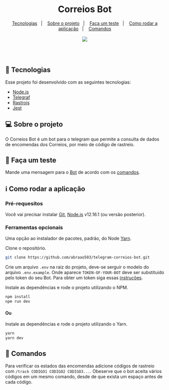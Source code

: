 <h1 align="center">
   Correios Bot
</h1>

<p align="center">
  <a href="#space_invader-tecnologias">Tecnologias</a>&nbsp;&nbsp;&nbsp;|&nbsp;&nbsp;&nbsp;
  <a href="#computer-sobre-o-projeto">Sobre o projeto</a>&nbsp;&nbsp;&nbsp;|&nbsp;&nbsp;&nbsp;
  <a href="#wine_glass-faça-um-teste">Faça um teste</a>&nbsp;&nbsp;&nbsp;|&nbsp;&nbsp;&nbsp;
  <a href="#information_source-como-rodar-a-aplicação">Como rodar a aplicação</a>&nbsp;&nbsp;&nbsp;|&nbsp;&nbsp;&nbsp;
  <a href="#bookmark-comandos">Comandos</a>
  <br><br>
  <img src="https://user-images.githubusercontent.com/51488383/89823573-b2e45900-db1f-11ea-86d6-225fb3d4c652.gif">
</p>
<br><br>

## :space_invader: Tecnologias

Esse projeto foi desenvolvido com as seguintes tecnologias:

- [Node.js](https://nodejs.org/en/)
- [Telegraf](https://telegraf.js.org/)
- [Rastrojs](https://github.com/talesluna/rastrojs)
- [Jest](https://jestjs.io/)

## :computer: Sobre o projeto

O Correios Bot é um bot para o telegram que permite a consulta de dados de encomendas dos Correios, por meio de código de rastreio.

## :wine_glass: Faça um teste

Mande uma mensagem para o [Bot](https://t.me/CorreiosTrackerBot) de acordo com os <a href="#bookmark-comandos">comandos</a>.

## :information_source: Como rodar a aplicação

### Pré-requesitos
Você vai precisar instalar [Git](https://git-scm.com), [Node.js](https://nodejs.org/) v12.16.1 (ou versão posterior). 

### Ferramentas opcionais
Uma opção ao instalador de pacotes, padrão, do Node [Yarn](https://yarnpkg.com/).

Clone o repositório. 
```bash
git clone https://github.com/abraao503/telegram-correios-bot.git

```
Crie um arquivo `.env` na raiz do projeto, deve-se serguir o modelo do arquivo `.env.example`. Onde aparece `TOKEN-OF-YOUR-BOT` deve ser substituido pelo token do seu Bot. Para obter um token siga essas [instruções](https://core.telegram.org/bots).

Instale as dependências e rode o projeto utilizando o NPM.
```bash
npm install
npm run dev
```
#### Ou

Instale as dependências e rode o projeto utilizando o Yarn.
```bash
yarn
yarn dev
```
## :bookmark: Comandos
Para verificar os estados das encomendas adicione códigos de rastreio com `/track CODIGO1 CODIGO2 CODIGO3...`. Obeserve que o bot aceita vários códigos em um mesmo comando, desde de que exista um espaço antes de cada código.

